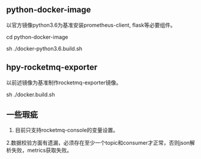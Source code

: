 ## python-docker-image

以官方镜像python3.6为基准安装prometheus-client, flask等必要组件。

cd python-docker-image

sh ./docker-python3.6.build.sh

## hpy-rocketmq-exporter

以前述镜像为基准制作rocketmq-exporter镜像。

sh ./docker.build.sh

## 一些瑕疵

1. 目前只支持rocketmq-console的变量设置。

2.数据校验方面有遗漏，必须存在至少一个topic和consumer才正常，否则json解析失败，metrics获取失败。
